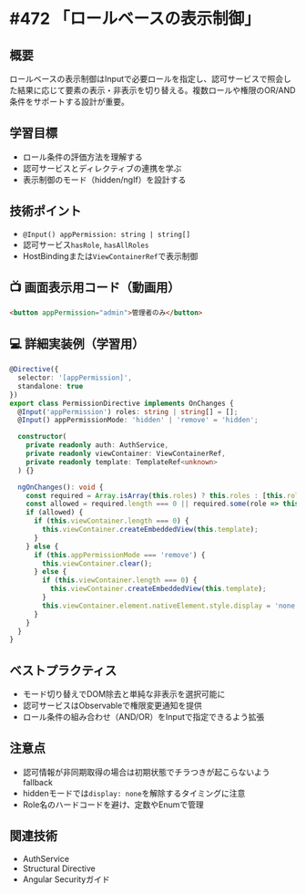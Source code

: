 # #472 「ロールベースの表示制御」

## 概要
ロールベースの表示制御はInputで必要ロールを指定し、認可サービスで照会した結果に応じて要素の表示・非表示を切り替える。複数ロールや権限のOR/AND条件をサポートする設計が重要。

## 学習目標
- ロール条件の評価方法を理解する
- 認可サービスとディレクティブの連携を学ぶ
- 表示制御のモード（hidden/ngIf）を設計する

## 技術ポイント
- `@Input() appPermission: string | string[]`
- 認可サービス`hasRole`, `hasAllRoles`
- HostBindingまたは`ViewContainerRef`で表示制御

## 📺 画面表示用コード（動画用）
```html
<button appPermission="admin">管理者のみ</button>
```

## 💻 詳細実装例（学習用）
```typescript
@Directive({
  selector: '[appPermission]',
  standalone: true
})
export class PermissionDirective implements OnChanges {
  @Input('appPermission') roles: string | string[] = [];
  @Input() appPermissionMode: 'hidden' | 'remove' = 'hidden';

  constructor(
    private readonly auth: AuthService,
    private readonly viewContainer: ViewContainerRef,
    private readonly template: TemplateRef<unknown>
  ) {}

  ngOnChanges(): void {
    const required = Array.isArray(this.roles) ? this.roles : [this.roles];
    const allowed = required.length === 0 || required.some(role => this.auth.hasRole(role));
    if (allowed) {
      if (this.viewContainer.length === 0) {
        this.viewContainer.createEmbeddedView(this.template);
      }
    } else {
      if (this.appPermissionMode === 'remove') {
        this.viewContainer.clear();
      } else {
        if (this.viewContainer.length === 0) {
          this.viewContainer.createEmbeddedView(this.template);
        }
        this.viewContainer.element.nativeElement.style.display = 'none';
      }
    }
  }
}
```

## ベストプラクティス
- モード切り替えでDOM除去と単純な非表示を選択可能に
- 認可サービスはObservableで権限変更通知を提供
- ロール条件の組み合わせ（AND/OR）をInputで指定できるよう拡張

## 注意点
- 認可情報が非同期取得の場合は初期状態でチラつきが起こらないようfallback
- hiddenモードでは`display: none`を解除するタイミングに注意
- Role名のハードコードを避け、定数やEnumで管理

## 関連技術
- AuthService
- Structural Directive
- Angular Securityガイド
